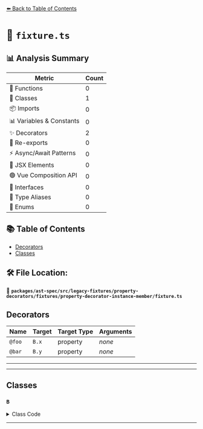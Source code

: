 [⬅️ Back to Table of Contents](../../../../../../../index.md)

# 📄 `fixture.ts`

## 📊 Analysis Summary

| Metric | Count |
|--------|-------|
| 🔧 Functions | 0 |
| 🧱 Classes | 1 |
| 📦 Imports | 0 |
| 📊 Variables & Constants | 0 |
| ✨ Decorators | 2 |
| 🔄 Re-exports | 0 |
| ⚡ Async/Await Patterns | 0 |
| 💠 JSX Elements | 0 |
| 🟢 Vue Composition API | 0 |
| 📐 Interfaces | 0 |
| 📑 Type Aliases | 0 |
| 🎯 Enums | 0 |

## 📚 Table of Contents

- [Decorators](#decorators)
- [Classes](#classes)

## 🛠️ File Location:
📂 **`packages/ast-spec/src/legacy-fixtures/property-decorators/fixtures/property-decorator-instance-member/fixture.ts`**

## Decorators

| Name | Target | Target Type | Arguments |
|------|--------|-------------|----------|
| `@foo` | `B.x` | property | *none* |
| `@bar` | `B.y` | property | *none* |


---


---

## Classes

### `B`

<details><summary>Class Code</summary>

```ts
class B {
  @foo x;
  @bar
  y;
}
```
</details>


---